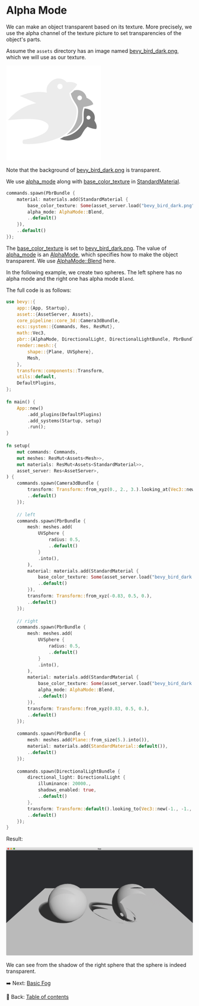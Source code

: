 # Alpha Mode

We can make an object transparent based on its texture.
More precisely, we use the alpha channel of the texture picture to set transparencies of the object's parts.

Assume the `assets` directory has an image named [bevy_bird_dark.png](https://github.com/bevyengine/bevy/blob/main/assets/branding/bevy_bird_dark.png), which we will use as our texture.

![Texture](https://github.com/bevyengine/bevy/blob/main/assets/branding/bevy_bird_dark.png?raw=true)

Note that the background of [bevy_bird_dark.png](https://github.com/bevyengine/bevy/blob/main/assets/branding/bevy_bird_dark.png) is transparent.

We use [alpha_mode](https://docs.rs/bevy/latest/bevy/pbr/struct.StandardMaterial.html#structfield.alpha_mode) along with [base_color_texture](https://docs.rs/bevy/latest/bevy/pbr/struct.StandardMaterial.html#structfield.base_color_texture) in [StandardMaterial](https://docs.rs/bevy/latest/bevy/pbr/struct.StandardMaterial.html).

```rust
commands.spawn(PbrBundle {
    material: materials.add(StandardMaterial {
        base_color_texture: Some(asset_server.load("bevy_bird_dark.png")),
        alpha_mode: AlphaMode::Blend,
        ..default()
    }),
    ..default()
});
```

The [base_color_texture](https://docs.rs/bevy/latest/bevy/pbr/struct.StandardMaterial.html#structfield.base_color_texture) is set to [bevy_bird_dark.png](https://github.com/bevyengine/bevy/blob/main/assets/branding/bevy_bird_dark.png).
The value of [alpha_mode](https://docs.rs/bevy/latest/bevy/pbr/struct.StandardMaterial.html#structfield.alpha_mode) is an [AlphaMode](https://docs.rs/bevy/latest/bevy/pbr/enum.AlphaMode.html), which specifies how to make the object transparent.
We use [AlphaMode::Blend](https://docs.rs/bevy/latest/bevy/pbr/enum.AlphaMode.html#variant.Blend) here.

In the following example, we create two spheres.
The left sphere has no alpha mode and the right one has alpha mode `Blend`.

The full code is as follows:

```rust
use bevy::{
    app::{App, Startup},
    asset::{AssetServer, Assets},
    core_pipeline::core_3d::Camera3dBundle,
    ecs::system::{Commands, Res, ResMut},
    math::Vec3,
    pbr::{AlphaMode, DirectionalLight, DirectionalLightBundle, PbrBundle, StandardMaterial},
    render::mesh::{
        shape::{Plane, UVSphere},
        Mesh,
    },
    transform::components::Transform,
    utils::default,
    DefaultPlugins,
};

fn main() {
    App::new()
        .add_plugins(DefaultPlugins)
        .add_systems(Startup, setup)
        .run();
}

fn setup(
    mut commands: Commands,
    mut meshes: ResMut<Assets<Mesh>>,
    mut materials: ResMut<Assets<StandardMaterial>>,
    asset_server: Res<AssetServer>,
) {
    commands.spawn(Camera3dBundle {
        transform: Transform::from_xyz(0., 2., 3.).looking_at(Vec3::new(0., 0.5, 0.), Vec3::Y),
        ..default()
    });

    // left
    commands.spawn(PbrBundle {
        mesh: meshes.add(
            UVSphere {
                radius: 0.5,
                ..default()
            }
            .into(),
        ),
        material: materials.add(StandardMaterial {
            base_color_texture: Some(asset_server.load("bevy_bird_dark.png")),
            ..default()
        }),
        transform: Transform::from_xyz(-0.83, 0.5, 0.),
        ..default()
    });

    // right
    commands.spawn(PbrBundle {
        mesh: meshes.add(
            UVSphere {
                radius: 0.5,
                ..default()
            }
            .into(),
        ),
        material: materials.add(StandardMaterial {
            base_color_texture: Some(asset_server.load("bevy_bird_dark.png")),
            alpha_mode: AlphaMode::Blend,
            ..default()
        }),
        transform: Transform::from_xyz(0.83, 0.5, 0.),
        ..default()
    });

    commands.spawn(PbrBundle {
        mesh: meshes.add(Plane::from_size(5.).into()),
        material: materials.add(StandardMaterial::default()),
        ..default()
    });

    commands.spawn(DirectionalLightBundle {
        directional_light: DirectionalLight {
            illuminance: 20000.,
            shadows_enabled: true,
            ..default()
        },
        transform: Transform::default().looking_to(Vec3::new(-1., -1., -1.), Vec3::Y),
        ..default()
    });
}
```

Result:

![Alpha Mode](./pic/alpha_mode.png)

We can see from the shadow of the right sphere that the sphere is indeed transparent.

:arrow_right:  Next: [Basic Fog](./basic_fog.md)

:blue_book: Back: [Table of contents](./../README.md)
